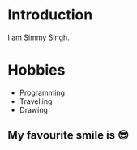 # Introduction

I am Simmy Singh.


# Hobbies
  - Programming
  - Travelling
  - Drawing

## My favourite smile is :sunglasses:
